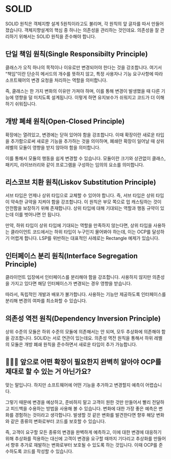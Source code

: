 # SOLID

SOLID 원칙은 객체지향 설계 5원칙이라고도 불리며, 각 원칙의 앞 글자를 따서 만들어졌습니다. 객체지향설계의 핵심 중 하나는 의존성을 관리하는 것인데요. 의존성을 잘 관리하기 위해서는 SOLID 원칙을 준수해야 합니다.

## 단일 책임 원칙(Single Responsibilty Principle) 

클래스가 오직 하나의 목적이나 이유로만 변경되어야 한다는 것을 강조합니다. 여기서 “책임”이란 단순히 메서드의 개수를 뜻하지 않고, 특정 사용자나 기능 요구사항에 따라 소프트웨어의 변경 요청을 처리하는 역할을 의미합니다.

즉, 클래스는 한 가지 변화의 이유만 가져야 하며, 이를 통해 변경이 발생했을 때 다른 기능에 영향을 덜 미치도록 설계됩니다. 이렇게 하면 유지보수가 쉬워지고 코드가 더 이해하기 쉬워집니다.

## 개방 폐쇄 원칙(Open-Closed Principle) 

확장에는 열려있고, 변경에는 닫혀 있어야 함을 강조합니다. 이때 확장이란 새로운 타입을 추가함으로써 새로운 기능을 추가하는 것을 의미하며, 폐쇄란 확장이 일어날 때 상위 레벨의 모듈이 영향을 받지 않아야 함을 의미합니다. 

이를 통해서 모듈의 행동을 쉽게 변경할 수 있습니다. 모듈이란 크기와 상관없이 클래스, 패키지, 라이브러리와 같이 프로그램을 구성하는 임의의 요소를 의미합니다.

## 리스코브 치환 원칙(Liskov Substitution Principle)

서브 타입은 언제나 상위 타입으로 교체할 수 있어야 합니다. 즉, 서브 타입은 상위 타입이 약속한 규약을 지켜야 함을 강조합니다. 이 원칙은 부모 쪽으로 업 캐스팅하는 것이 안전함을 보장하기 위해 존재합니다. 상위 타입에 대해 기대되는 역할과 행동 규약이 있는데 이를 벗어나면 안 됩니다. 

만약, 하위 타입이 상위 타입에 기대되는 역할을 만족하지 않는다면, 상위 타입을 사용하는 클라이언트 코드에서는 하위 타입이 누구인지 물어봐야 하는데, 이는 OCP를 달성하기 어렵게 합니다. LSP를 위반하는 대표적인 사례로는 Rectangle 예제가 있습니다.

## 인터페이스 분리 원칙(Interface Segregation Principle) 

클라이언트 입장에서 인터페이스를 분리해야 함을 강조합니다. 사용하지 않지만 의존성을 가지고 있다면 해당 인터페이스가 변경되는 경우 영향을 받습니다. 

따라서, 독립적인 개발과 배포가 불가합니다. 사용하는 기능만 제공하도록 인터페이스를 분리해 변경의 여파를 최소화할 수 있습니다.

## 의존성 역전 원칙(Dependency Inversion Principle) 

상위 수준의 모듈은 하위 수준의 모듈에 의존해서는 안 되며, 모두 추상화에 의존해야 함을 강조합니다. SOLID는 서로 연관이 있는데요. 의존성 역전 원칙을 통해서 하위 레벨의 모듈은 개방 폐쇄 원칙을 준수하면서 새로운 타입이 추가 가능합니다.

## 🤷🏻‍♂️ 앞으로 어떤 확장이 필요한지 완벽히 알아야 OCP를 제대로 할 수 있는 거 아닌가요?

맞는 말입니다. 하지만 소프트웨어에 어떤 기능을 추가하고 변경할지 예측이 어렵습니다.

그렇기 때문에 변경을 예상하고, 준비하지 말고 고객이 원한 것만 만들어서 빨리 전달하고 피드백을 수용하는 방법을 사용해 볼 수 있습니다. 변화에 대한 가장 좋은 예측은 변화를 경험하는 것이라고 생각합니다. 발생할 것 같은 변화를 발견한다면 향후 해당 변화와 같은 종류의 변화로부터 코드를 보호할 수 있습니다. 

즉, 고객이 요구할 모든 종류의 변경을 완벽하게 예측하고, 이에 대한 변경에 대응하기 위해 추상화를 적용하는 대신에 고객이 변경을 요구할 때까지 기다리고 추상화를 만들어서 향후 추가로 재발하는 변화로부터 보호될 수 있도록 하는 것입니다. 이때 OCP를 준수하도록 코드를 작성할 수 있습니다.